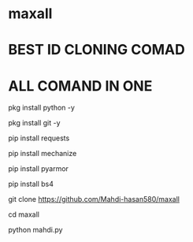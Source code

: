 # maxall
# BEST ID CLONING COMAD
# ALL COMAND IN ONE


pkg install python -y

pkg install git -y

pip install requests 

pip install mechanize

pip install pyarmor

pip install bs4

git clone https://github.com/Mahdi-hasan580/maxall

cd maxall

python mahdi.py
